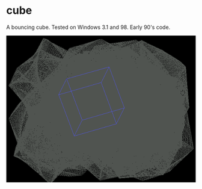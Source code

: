 # cube
A bouncing cube. Tested on Windows 3.1 and 98. Early 90's code.



![Alt text](screenshot.png?raw=true)

